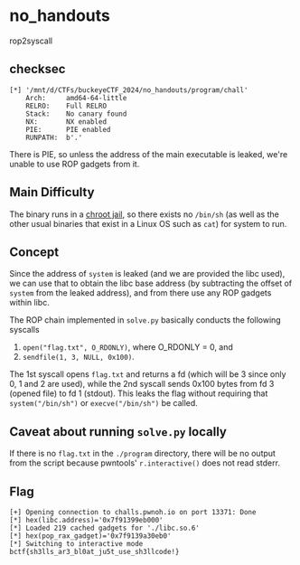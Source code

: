 # no_handouts

rop2syscall

## checksec

```
[*] '/mnt/d/CTFs/buckeyeCTF_2024/no_handouts/program/chall'
    Arch:     amd64-64-little
    RELRO:    Full RELRO
    Stack:    No canary found
    NX:       NX enabled
    PIE:      PIE enabled
    RUNPATH:  b'.'
```

There is PIE, so unless the address of the main executable is leaked, we're unable to use ROP gadgets from it. 

## Main Difficulty

The binary runs in a [chroot jail](https://phoenixnap.com/kb/chroot-jail), so there exists no `/bin/sh` (as well as the other usual binaries that exist in a Linux OS such as `cat`) for system to run. 

## Concept

Since the address of `system` is leaked (and we are provided the libc used), we can use that to obtain the libc base address (by subtracting the offset of `system` from the leaked address), and from there use any ROP gadgets within libc. 

The ROP chain implemented in `solve.py` basically conducts the following syscalls
1. `open("flag.txt", O_RDONLY)`, where O_RDONLY = 0, and
2. `sendfile(1, 3, NULL, 0x100)`. 

The 1st syscall opens `flag.txt` and returns a fd (which will be 3 since only 0, 1 and 2 are used), while the 2nd syscall sends 0x100 bytes from fd 3 (opened file) to fd 1 (stdout). This leaks the flag without requiring that `system("/bin/sh")` or `execve("/bin/sh")` be called. 

## Caveat about running `solve.py` locally

If there is no `flag.txt` in the `./program` directory, there will be no output from the script because pwntools' `r.interactive()` does not read stderr. 

## Flag

```
[+] Opening connection to challs.pwnoh.io on port 13371: Done
[*] hex(libc.address)='0x7f91399eb000'
[*] Loaded 219 cached gadgets for './libc.so.6'
[*] hex(pop_rax_gadget)='0x7f9139a30eb0'
[*] Switching to interactive mode
bctf{sh3lls_ar3_bl0at_ju5t_use_sh3llcode!}
```